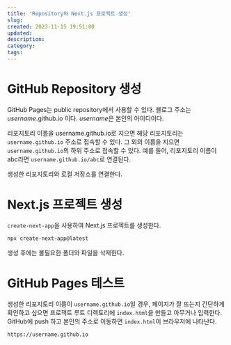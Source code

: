```yaml
---
title: 'Repository와 Next.js 프로젝트 생성'
slug:
created: 2023-11-15 19:51:00
updated:
description:
category:
tags:
---
```


# GitHub Repository 생성

GitHub Pages는 public repository에서 사용할 수 있다. 블로그 주소는 _username_.github.io 이다.
*username*은 본인의 아이디이다.

리포지토리 이름을 username.github.io로 지으면 해당 리포지토리는 `username.github.io` 주소로 접속할 수 있다.
그 외의 이름을 지으면 `username.github.io`의 하위 주소로 접속할 수 있다.
예를 들어, 리포지토리 이름이 abc라면 `username.github.io/abc`로 연결된다.

생성한 리포지토리와 로컬 저장소를 연결한다.

# Next.js 프로젝트 생성

`create-next-app`을 사용하여 Next.js 프로젝트를 생성한다.

```sh
npx create-next-app@latest
```

생성 후에는 불필요한 폴더와 파일을 삭제한다.

# GitHub Pages 테스트

생성한 리포지토리 이름이 `username.github.io`일 경우, 페이지가 잘 뜨는지 간단하게 확인하고 싶으면 프로젝트 루트 디렉토리에 `index.html`을 만들고 아무거나 입력한다.
GitHub에 push 하고 본인의 주소로 이동하면 `index.html`이 브라우저에 나타난다.

```
https://username.github.io
```
